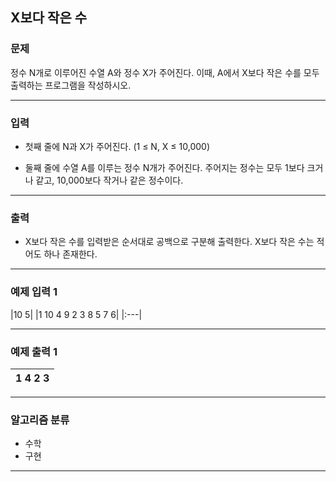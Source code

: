 X보다 작은 수
-------------
### 문제

정수 N개로 이루어진 수열 A와 정수 X가 주어진다. 이때, A에서 X보다 작은 수를 모두 출력하는 프로그램을 작성하시오.

- - -

### 입력
* 첫째 줄에 N과 X가 주어진다. (1 ≤ N, X ≤ 10,000)

* 둘째 줄에 수열 A를 이루는 정수 N개가 주어진다. 주어지는 정수는 모두 1보다 크거나 같고, 10,000보다 작거나 같은 정수이다.

- - -

### 출력
* X보다 작은 수를 입력받은 순서대로 공백으로 구분해 출력한다. X보다 작은 수는 적어도 하나 존재한다.

- - -

### 예제 입력 1
|10 5|
|1 10 4 9 2 3 8 5 7 6|
|:---|

- - -

### 예제 출력 1
|1 4 2 3|
|:---|

- - -

### 알고리즘 분류
* 수학
* 구현

- - -